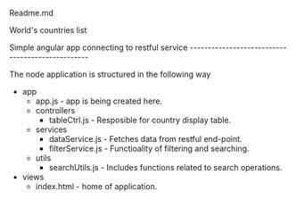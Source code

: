 Readme.md

World's countries list


Simple angular app connecting to restful service -------------------------------------------------

The node application is structured in the following way

+ app
   - app.js				- app is being created here.
   + controllers
     - tableCtrl.js 			- Resposible for country display table.
   + services
     - dataService.js 			- Fetches data from restful end-point.
     - filterService.js 		- Functioality of filtering and searching.
   + utils
     - searchUtils.js 			- Includes functions related to search operations.
+ views
   - index.html				- home of application.